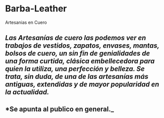 # Barba-Leather
Artesanias en Cuero
## _Las Artesanías de cuero las podemos ver en trabajos de vestidos, zapatos, envases, mantas, bolsos de cuero, un sin fin de genialidades de una forma curtida, clásica embellecedora para quien la utiliza, una perfección y belleza. Se trata, sin duda, de una de las artesanías más antiguas, extendidas y de mayor popularidad en la actualidad._
## ***Se apunta al publico en general.**_
